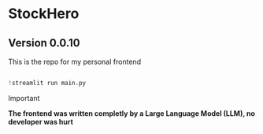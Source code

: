# StockHero
## Version 0.0.10
This is the repo for my personal frontend

```python

!streamlit run main.py

```

> [!IMPORTANT]
> **The frontend was written completly by a Large Language Model (LLM), no developer was hurt**